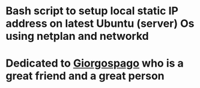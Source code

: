 # Bash script to setup local static IP address on latest Ubuntu (server) Os using netplan and networkd
# Dedicated to [Giorgospago](https://github.com/Giorgospago) who is a great friend and a great person
